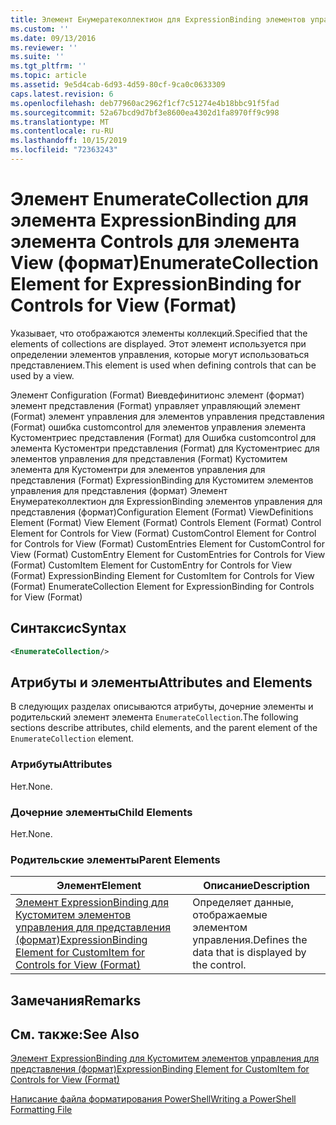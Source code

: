 ```yaml
---
title: Элемент Енумератеколлектион для ExpressionBinding элементов управления для представления (формат) | Документация Майкрософт
ms.custom: ''
ms.date: 09/13/2016
ms.reviewer: ''
ms.suite: ''
ms.tgt_pltfrm: ''
ms.topic: article
ms.assetid: 9e5d4cab-6d93-4d59-80cf-9ca0c0633309
caps.latest.revision: 6
ms.openlocfilehash: deb77960ac2962f1cf7c51274e4b18bbc91f5fad
ms.sourcegitcommit: 52a67bcd9d7bf3e8600ea4302d1fa8970ff9c998
ms.translationtype: MT
ms.contentlocale: ru-RU
ms.lasthandoff: 10/15/2019
ms.locfileid: "72363243"
---
```

# <a name="enumeratecollection-element-for-expressionbinding-for-controls-for-view-format"></a><span data-ttu-id="ac3e4-102">Элемент EnumerateCollection для элемента ExpressionBinding для элемента Controls для элемента View (формат)</span><span class="sxs-lookup"><span data-stu-id="ac3e4-102">EnumerateCollection Element for ExpressionBinding for Controls for View (Format)</span></span>

<span data-ttu-id="ac3e4-103">Указывает, что отображаются элементы коллекций.</span><span class="sxs-lookup"><span data-stu-id="ac3e4-103">Specified that the elements of collections are displayed.</span></span> <span data-ttu-id="ac3e4-104">Этот элемент используется при определении элементов управления, которые могут использоваться представлением.</span><span class="sxs-lookup"><span data-stu-id="ac3e4-104">This element is used when defining controls that can be used by a view.</span></span>

<span data-ttu-id="ac3e4-105">Элемент Configuration (Format) Виевдефинитионс элемент (формат) элемент представления (Format) управляет управляющий элемент (Format) элемент управления для элементов управления представления (Format) ошибка customcontrol для элементов управления элемента Кустоментриес представления (Format) для Ошибка customcontrol для элемента Кустоментри представления (Format) для Кустоментриес для элементов управления для представления (Format) Кустомитем элемента для Кустоментри для элементов управления для представления (Format) ExpressionBinding для Кустомитем элементов управления для представления (формат) Элемент Енумератеколлектион для ExpressionBinding элементов управления для представления (формат)</span><span class="sxs-lookup"><span data-stu-id="ac3e4-105">Configuration Element (Format) ViewDefinitions Element (Format) View Element (Format) Controls Element (Format) Control Element for Controls for View (Format) CustomControl Element for Control for Controls for View (Format) CustomEntries Element for CustomControl for View (Format) CustomEntry Element for CustomEntries for Controls for View (Format) CustomItem Element for CustomEntry for Controls for View (Format) ExpressionBinding Element for CustomItem for Controls for View (Format) EnumerateCollection Element for ExpressionBinding for Controls for View (Format)</span></span>

## <a name="syntax"></a><span data-ttu-id="ac3e4-106">Синтаксис</span><span class="sxs-lookup"><span data-stu-id="ac3e4-106">Syntax</span></span>

```xml
<EnumerateCollection/>
```

## <a name="attributes-and-elements"></a><span data-ttu-id="ac3e4-107">Атрибуты и элементы</span><span class="sxs-lookup"><span data-stu-id="ac3e4-107">Attributes and Elements</span></span>

<span data-ttu-id="ac3e4-108">В следующих разделах описываются атрибуты, дочерние элементы и родительский элемент элемента `EnumerateCollection`.</span><span class="sxs-lookup"><span data-stu-id="ac3e4-108">The following sections describe attributes, child elements, and the parent element of the `EnumerateCollection` element.</span></span>

### <a name="attributes"></a><span data-ttu-id="ac3e4-109">Атрибуты</span><span class="sxs-lookup"><span data-stu-id="ac3e4-109">Attributes</span></span>

<span data-ttu-id="ac3e4-110">Нет.</span><span class="sxs-lookup"><span data-stu-id="ac3e4-110">None.</span></span>

### <a name="child-elements"></a><span data-ttu-id="ac3e4-111">Дочерние элементы</span><span class="sxs-lookup"><span data-stu-id="ac3e4-111">Child Elements</span></span>

<span data-ttu-id="ac3e4-112">Нет.</span><span class="sxs-lookup"><span data-stu-id="ac3e4-112">None.</span></span>

### <a name="parent-elements"></a><span data-ttu-id="ac3e4-113">Родительские элементы</span><span class="sxs-lookup"><span data-stu-id="ac3e4-113">Parent Elements</span></span>

|<span data-ttu-id="ac3e4-114">Элемент</span><span class="sxs-lookup"><span data-stu-id="ac3e4-114">Element</span></span>|<span data-ttu-id="ac3e4-115">Описание</span><span class="sxs-lookup"><span data-stu-id="ac3e4-115">Description</span></span>|
|-------------|-----------------|
|[<span data-ttu-id="ac3e4-116">Элемент ExpressionBinding для Кустомитем элементов управления для представления (формат)</span><span class="sxs-lookup"><span data-stu-id="ac3e4-116">ExpressionBinding Element for CustomItem for Controls for View (Format)</span></span>](./expressionbinding-element-for-customitem-for-controls-for-view-format.md)|<span data-ttu-id="ac3e4-117">Определяет данные, отображаемые элементом управления.</span><span class="sxs-lookup"><span data-stu-id="ac3e4-117">Defines the data that is displayed by the control.</span></span>|

## <a name="remarks"></a><span data-ttu-id="ac3e4-118">Замечания</span><span class="sxs-lookup"><span data-stu-id="ac3e4-118">Remarks</span></span>

## <a name="see-also"></a><span data-ttu-id="ac3e4-119">См. также:</span><span class="sxs-lookup"><span data-stu-id="ac3e4-119">See Also</span></span>

[<span data-ttu-id="ac3e4-120">Элемент ExpressionBinding для Кустомитем элементов управления для представления (формат)</span><span class="sxs-lookup"><span data-stu-id="ac3e4-120">ExpressionBinding Element for CustomItem for Controls for View (Format)</span></span>](./expressionbinding-element-for-customitem-for-controls-for-view-format.md)

[<span data-ttu-id="ac3e4-121">Написание файла форматирования PowerShell</span><span class="sxs-lookup"><span data-stu-id="ac3e4-121">Writing a PowerShell Formatting File</span></span>](./writing-a-powershell-formatting-file.md)
